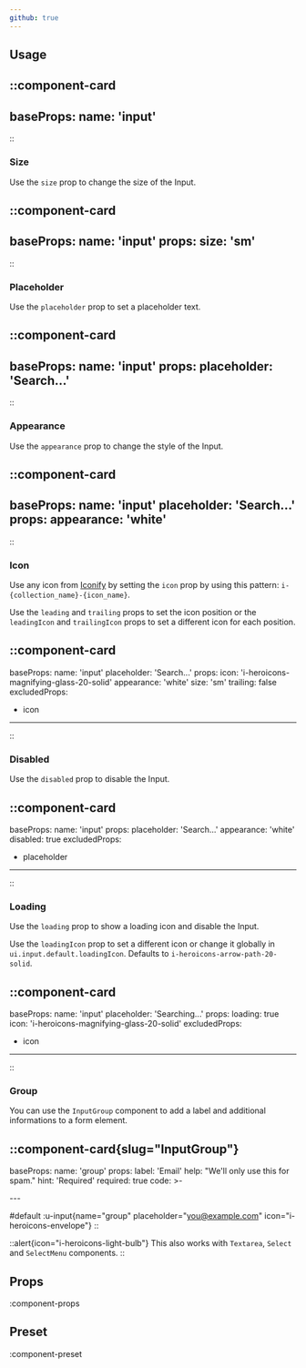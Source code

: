 ```yaml
---
github: true
---
```


## Usage

::component-card
---
baseProps:
  name: 'input'
---
::

### Size

Use the `size` prop to change the size of the Input.

::component-card
---
baseProps:
  name: 'input'
props:
  size: 'sm'
---
::

### Placeholder

Use the `placeholder` prop to set a placeholder text.

::component-card
---
baseProps:
  name: 'input'
props:
  placeholder: 'Search...'
---
::

### Appearance

Use the `appearance` prop to change the style of the Input.

::component-card
---
baseProps:
  name: 'input'
  placeholder: 'Search...'
props:
  appearance: 'white'
---
::

### Icon

Use any icon from [Iconify](https://icones.js.org) by setting the `icon` prop by using this pattern: `i-{collection_name}-{icon_name}`.

Use the `leading` and `trailing` props to set the icon position or the `leadingIcon` and `trailingIcon` props to set a different icon for each position.

::component-card
---
baseProps:
  name: 'input'
  placeholder: 'Search...'
props:
  icon: 'i-heroicons-magnifying-glass-20-solid'
  appearance: 'white'
  size: 'sm'
  trailing: false
excludedProps:
  - icon
---
::

### Disabled

Use the `disabled` prop to disable the Input.

::component-card
---
baseProps:
  name: 'input'
props:
  placeholder: 'Search...'
  appearance: 'white'
  disabled: true
excludedProps:
  - placeholder
---
::

### Loading

Use the `loading` prop to show a loading icon and disable the Input.

Use the `loadingIcon` prop to set a different icon or change it globally in `ui.input.default.loadingIcon`. Defaults to `i-heroicons-arrow-path-20-solid`.

::component-card
---
baseProps:
  name: 'input'
  placeholder: 'Searching...'
props:
  loading: true
  icon: 'i-heroicons-magnifying-glass-20-solid'
excludedProps:
  - icon
---
::

### Group

You can use the `InputGroup` component to add a label and additional informations to a form element.

::component-card{slug="InputGroup"}
---
baseProps:
  name: 'group'
props:
  label: 'Email'
  help: "We'll only use this for spam."
  hint: 'Required'
  required: true
code: >-

  <UInput placeholder="you@example.com" icon="i-heroicons-envelope" />
---

#default
:u-input{name="group" placeholder="you@example.com" icon="i-heroicons-envelope"}
::

::alert{icon="i-heroicons-light-bulb"}
This also works with `Textarea`, `Select` and `SelectMenu` components.
::

## Props

:component-props

## Preset

:component-preset
